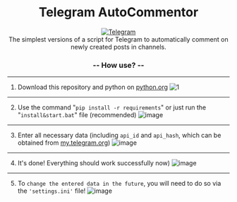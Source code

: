 <h1>
  <div align="center">
    Telegram AutoCommentor
  </div>
</h1>

<div align="center">
  <a href="https://t.me/Neiro_a1">
    <img src="https://img.shields.io/badge/*channel*-Telegram-blue" alt="Telegram"/>
  </a>
</div>
<div align="center">
  The simplest versions of a script for Telegram to automatically comment on newly created posts in channels.
</div>
<div align="center">
  <h3>
    -- How use? --
  </h3>
</div>

---

1. Download this repository and python on [python.org](https://python.org)
![1](https://github.com/VookeZX/TelegramAutoCommentor/assets/78411508/8e410b21-1272-4ac1-b4c3-ddac3cef30c2)
---
2. Use the command "`pip install -r requirements`" or just run the "`install&start.bat`" file (recommended)
![image](https://github.com/delefault/TelegramAutoCommentor/assets/78411508/ab6f0376-e71b-497a-bc77-8a466e1a8621)
---
3. Enter all necessary data (including `api_id` and `api_hash`, which can be obtained from [my.telegram.org](https://my.telegram.org/auth))
![image](https://github.com/delefault/TelegramAutoCommentor/assets/78411508/06d9b538-8eb4-49ba-a1d0-6198b2453a4d)
---
4. It's done! Everything should work successfully now)
![image](https://github.com/delefault/TelegramAutoCommentor/assets/78411508/2da7cfb7-7efc-4045-9254-ec47786508ee)

---
5. To `change the entered data in the future`, you will need to do so via the `'settings.ini'` file!
![image](https://github.com/delefault/TelegramAutoCommentor/assets/78411508/cd4f8e65-f7b4-47fb-b2e2-48505f15cba0)

